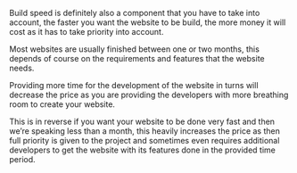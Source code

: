 Build speed is definitely also a component that you have to take into account, the faster you want the website to be build, the more money it will cost as it has to take priority into account.

Most websites are usually finished between one or two months, this depends of course on the requirements and features that the website needs.

Providing more time for the development of the website in turns will decrease the price as you are providing the developers with more breathing room to create your website.

This is in reverse if you want your website to be done very fast and then we’re speaking less than a month, this heavily increases the price as then full priority is given to the project and sometimes even requires additional developers to get the website with its features done in the provided time period.
